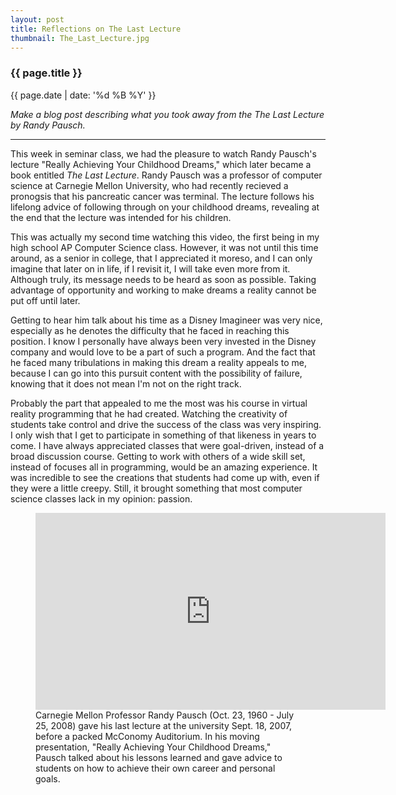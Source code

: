 ```yaml
---
layout: post
title: Reflections on The Last Lecture
thumbnail: The_Last_Lecture.jpg
---
```


### {{ page.title }}

<p class="meta"> {{ page.date | date: '%d %B %Y' }}</p>

<i>Make a blog post describing what you took away from the The Last Lecture by Randy Pausch.</i>

<hr>

This week in seminar class, we had the pleasure to watch Randy Pausch's lecture "Really Achieving Your Childhood Dreams," which later became a book entitled <i>The Last Lecture</i>. Randy Pausch was a professor of computer science at Carnegie Mellon University, who had recently recieved a pronogsis that his pancreatic cancer was terminal. The lecture follows his lifelong advice of following through on your childhood dreams, revealing at the end that the lecture was intended for his children.

This was actually my second time watching this video, the first being in my high school AP Computer Science class. However, it was not until this time around, as a senior in college, that I appreciated it moreso, and I can only imagine that later on in life, if I revisit it, I will take even more from it. Although truly, its message needs to be heard as soon as possible. Taking advantage of opportunity and working to make dreams a reality cannot be put off until later.

Getting to hear him talk about his time as a Disney Imagineer was very nice, especially as he denotes the difficulty that he faced in reaching this position. I know I personally have always been very invested in the Disney company and would love to be a part of such a program. And the fact that he faced many tribulations in making this dream a reality appeals to me, because I can go into this pursuit content with the possibility of failure, knowing that it does not mean I'm not on the right track.

Probably the part that appealed to me the most was his course in virtual reality programming that he had created. Watching the creativity of students take control and drive the success of the class was very inspiring. I only wish that I get to participate in something of that likeness in years to come. I have always appreciated classes that were goal-driven, instead of a broad discussion course. Getting to work with others of a wide skill set, instead of focuses all in programming, would be an amazing experience. It was incredible to see the creations that students had come up with, even if they were a little creepy. Still, it brought something that most computer science classes lack in my opinion: passion.

<figure>
    <iframe width="560" height="315" src="https://www.youtube.com/embed/ji5_MqicxSo" frameborder="0 class="youtubeVideo" allowfullscreen></iframe>
    <figcaption>Carnegie Mellon Professor Randy Pausch (Oct. 23, 1960 - July 25, 2008) gave his last lecture at the university Sept. 18, 2007, before a packed McConomy Auditorium. In his moving presentation, "Really Achieving Your Childhood Dreams," Pausch talked about his lessons learned and gave advice to students on how to achieve their own career and personal goals. </figcaption>
</figure>


